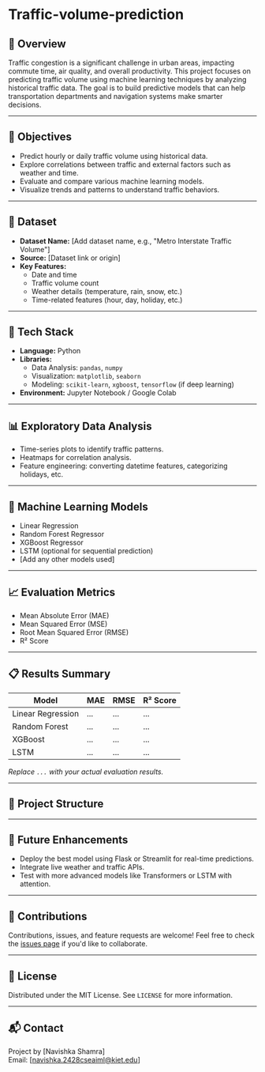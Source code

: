 # Traffic-volume-prediction


## 📌 Overview

Traffic congestion is a significant challenge in urban areas, impacting commute time, air quality, and overall productivity. This project focuses on predicting traffic volume using machine learning techniques by analyzing historical traffic data. The goal is to build predictive models that can help transportation departments and navigation systems make smarter decisions.

---

## 🎯 Objectives

- Predict hourly or daily traffic volume using historical data.
- Explore correlations between traffic and external factors such as weather and time.
- Evaluate and compare various machine learning models.
- Visualize trends and patterns to understand traffic behaviors.

---

## 📂 Dataset

- **Dataset Name:** [Add dataset name, e.g., "Metro Interstate Traffic Volume"]
- **Source:** [Dataset link or origin]
- **Key Features:**
  - Date and time
  - Traffic volume count
  - Weather details (temperature, rain, snow, etc.)
  - Time-related features (hour, day, holiday, etc.)

---

## 🧰 Tech Stack

- **Language:** Python
- **Libraries:** 
  - Data Analysis: `pandas`, `numpy`
  - Visualization: `matplotlib`, `seaborn`
  - Modeling: `scikit-learn`, `xgboost`, `tensorflow` (if deep learning)
- **Environment:** Jupyter Notebook / Google Colab

---

## 📊 Exploratory Data Analysis

- Time-series plots to identify traffic patterns.
- Heatmaps for correlation analysis.
- Feature engineering: converting datetime features, categorizing holidays, etc.

---

## 🤖 Machine Learning Models

- Linear Regression
- Random Forest Regressor
- XGBoost Regressor
- LSTM (optional for sequential prediction)
- [Add any other models used]

---

## 📈 Evaluation Metrics

- Mean Absolute Error (MAE)
- Mean Squared Error (MSE)
- Root Mean Squared Error (RMSE)
- R² Score

---

## 📋 Results Summary

| Model               | MAE   | RMSE  | R² Score |
|--------------------|-------|-------|----------|
| Linear Regression  | ...   | ...   | ...      |
| Random Forest      | ...   | ...   | ...      |
| XGBoost            | ...   | ...   | ...      |
| LSTM               | ...   | ...   | ...      |

*Replace `...` with your actual evaluation results.*

---

## 📁 Project Structure


---

## 🔮 Future Enhancements

- Deploy the best model using Flask or Streamlit for real-time predictions.
- Integrate live weather and traffic APIs.
- Test with more advanced models like Transformers or LSTM with attention.

---

## 🤝 Contributions

Contributions, issues, and feature requests are welcome! Feel free to check the [issues page](https://github.com/your-repo/issues) if you'd like to collaborate.

---

## 📜 License

Distributed under the MIT License. See `LICENSE` for more information.

---

## 📬 Contact

Project by [Navishka Shamra]  
Email: [navishka.2428cseaiml@kiet.edu]
